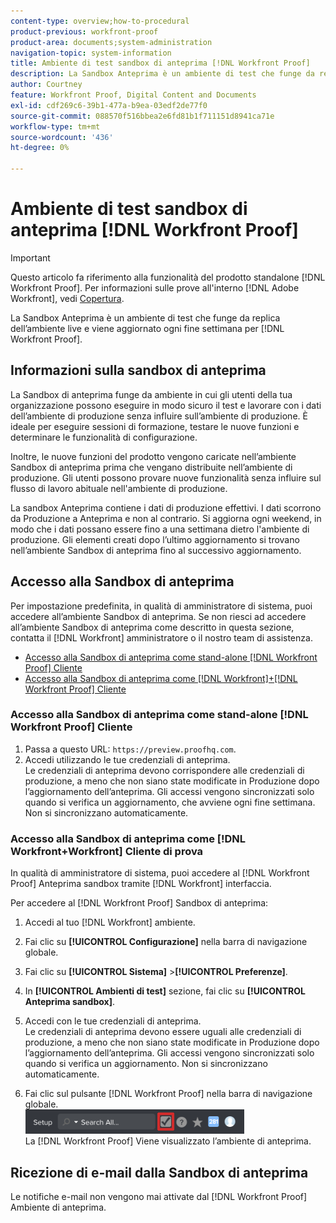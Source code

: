 ```yaml
---
content-type: overview;how-to-procedural
product-previous: workfront-proof
product-area: documents;system-administration
navigation-topic: system-information
title: Ambiente di test sandbox di anteprima [!DNL Workfront Proof]
description: La Sandbox Anteprima è un ambiente di test che funge da replica dell’ambiente live e viene aggiornato ogni fine settimana per [!DNL Workfront Proof].
author: Courtney
feature: Workfront Proof, Digital Content and Documents
exl-id: cdf269c6-39b1-477a-b9ea-03edf2de77f0
source-git-commit: 088570f516bbea2e6fd81b1f711151d8941ca71e
workflow-type: tm+mt
source-wordcount: '436'
ht-degree: 0%

---
```


# Ambiente di test sandbox di anteprima [!DNL Workfront Proof]

>[!IMPORTANT]
>
>Questo articolo fa riferimento alla funzionalità del prodotto standalone [!DNL Workfront Proof]. Per informazioni sulle prove all&#39;interno [!DNL Adobe Workfront], vedi [Copertura](../../../review-and-approve-work/proofing/proofing.md).

La Sandbox Anteprima è un ambiente di test che funge da replica dell’ambiente live e viene aggiornato ogni fine settimana per [!DNL Workfront Proof].

## Informazioni sulla sandbox di anteprima

La Sandbox di anteprima funge da ambiente in cui gli utenti della tua organizzazione possono eseguire in modo sicuro il test e lavorare con i dati dell’ambiente di produzione senza influire sull’ambiente di produzione. È ideale per eseguire sessioni di formazione, testare le nuove funzioni e determinare le funzionalità di configurazione.

Inoltre, le nuove funzioni del prodotto vengono caricate nell’ambiente Sandbox di anteprima prima che vengano distribuite nell’ambiente di produzione. Gli utenti possono provare nuove funzionalità senza influire sul flusso di lavoro abituale nell&#39;ambiente di produzione.

La sandbox Anteprima contiene i dati di produzione effettivi. I dati scorrono da Produzione a Anteprima e non al contrario. Si aggiorna ogni weekend, in modo che i dati possano essere fino a una settimana dietro l&#39;ambiente di produzione. Gli elementi creati dopo l’ultimo aggiornamento si trovano nell’ambiente Sandbox di anteprima fino al successivo aggiornamento.

## Accesso alla Sandbox di anteprima

Per impostazione predefinita, in qualità di amministratore di sistema, puoi accedere all’ambiente Sandbox di anteprima. Se non riesci ad accedere all’ambiente Sandbox di anteprima come descritto in questa sezione, contatta il [!DNL Workfront] amministratore o il nostro team di assistenza.

* [Accesso alla Sandbox di anteprima come stand-alone [!DNL Workfront Proof] Cliente](#accessing-the-preview-sandbox-as-a-stand-alone-workfront-proof-customer)
* [Accesso alla Sandbox di anteprima come [!DNL Workfront]+[!DNL Workfront Proof] Cliente](#accessing-the-preview-sandbox-as-a-workfrontworkfront-proof-customer)

### Accesso alla Sandbox di anteprima come stand-alone [!DNL Workfront Proof] Cliente

1. Passa a questo URL:  `https://preview.proofhq.com`.
1. Accedi utilizzando le tue credenziali di anteprima.\
   Le credenziali di anteprima devono corrispondere alle credenziali di produzione, a meno che non siano state modificate in Produzione dopo l’aggiornamento dell’anteprima. Gli accessi vengono sincronizzati solo quando si verifica un aggiornamento, che avviene ogni fine settimana. Non si sincronizzano automaticamente.

### Accesso alla Sandbox di anteprima come [!DNL Workfront+Workfront] Cliente di prova

In qualità di amministratore di sistema, puoi accedere al [!DNL Workfront Proof] Anteprima sandbox tramite [!DNL Workfront] interfaccia.

Per accedere al [!DNL Workfront Proof] Sandbox di anteprima:

1. Accedi al tuo [!DNL Workfront] ambiente.
1. Fai clic su **[!UICONTROL Configurazione]** nella barra di navigazione globale.
1. Fai clic su **[!UICONTROL Sistema]** >**[!UICONTROL Preferenze]**.

1. In **[!UICONTROL Ambienti di test]** sezione, fai clic su **[!UICONTROL Anteprima sandbox]**.

1. Accedi con le tue credenziali di anteprima.\
   Le credenziali di anteprima devono essere uguali alle credenziali di produzione, a meno che non siano state modificate in Produzione dopo l’aggiornamento dell’anteprima. Gli accessi vengono sincronizzati solo quando si verifica un aggiornamento. Non si sincronizzano automaticamente.
1. Fai clic sul pulsante [!DNL Workfront Proof] nella barra di navigazione globale.\
   ![proof_access_proofhq.png](assets/proof-access-proofhq-350x39.png)\
   La [!DNL Workfront Proof] Viene visualizzato l’ambiente di anteprima.

## Ricezione di e-mail dalla Sandbox di anteprima

Le notifiche e-mail non vengono mai attivate dal [!DNL Workfront Proof] Ambiente di anteprima.
